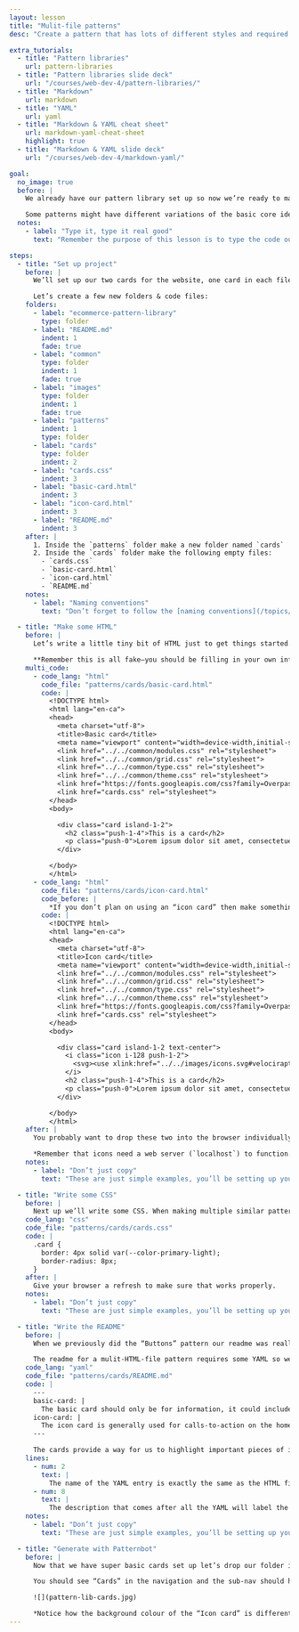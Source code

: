 ```yaml
---
layout: lesson
title: "Mulit-file patterns"
desc: "Create a pattern that has lots of different styles and required code using multiple HTML files."

extra_tutorials:
  - title: "Pattern libraries"
    url: pattern-libraries
  - title: "Pattern libraries slide deck"
    url: "/courses/web-dev-4/pattern-libraries/"
  - title: "Markdown"
    url: markdown
  - title: "YAML"
    url: yaml
  - title: "Markdown & YAML cheat sheet"
    url: markdown-yaml-cheat-sheet
    highlight: true
  - title: "Markdown & YAML slide deck"
    url: "/courses/web-dev-4/markdown-yaml/"

goal:
  no_image: true
  before: |
    We already have our pattern library set up so now we’re ready to make a new multi-file pattern.

    Some patterns might have different variations of the basic core idea: like different versions of cards as an example. They’re still thematically the same pattern but would benefit from being inside different HTML files.
  notes:
    - label: "Type it, type it real good"
      text: "Remember the purpose of this lesson is to type the code out yourself—build up that muscle memory in your fingers!"

steps:
  - title: "Set up project"
    before: |
      We’ll set up our two cards for the website, one card in each file, but they **will still share the same CSS**.

      Let’s create a few new folders & code files:
    folders:
      - label: "ecommerce-pattern-library"
        type: folder
      - label: "README.md"
        indent: 1
        fade: true
      - label: "common"
        type: folder
        indent: 1
        fade: true
      - label: "images"
        type: folder
        indent: 1
        fade: true
      - label: "patterns"
        indent: 1
        type: folder
      - label: "cards"
        type: folder
        indent: 2
      - label: "cards.css"
        indent: 3
      - label: "basic-card.html"
        indent: 3
      - label: "icon-card.html"
        indent: 3
      - label: "README.md"
        indent: 3
    after: |
      1. Inside the `patterns` folder make a new folder named `cards`
      2. Inside the `cards` folder make the following empty files:
        - `cards.css`
        - `basic-card.html`
        - `icon-card.html`
        - `README.md`
    notes:
      - label: "Naming conventions"
        text: "Don’t forget to follow the [naming conventions](/topics/naming-paths-cheat-sheet/#naming-conventions)."

  - title: "Make some HTML"
    before: |
      Let’s write a little tiny bit of HTML just to get things started.

      **Remember this is all fake—you should be filling in your own information, your own styles, everything.**
    multi_code:
      - code_lang: "html"
        code_file: "patterns/cards/basic-card.html"
        code: |
          <!DOCTYPE html>
          <html lang="en-ca">
          <head>
            <meta charset="utf-8">
            <title>Basic card</title>
            <meta name="viewport" content="width=device-width,initial-scale=1">
            <link href="../../common/modules.css" rel="stylesheet">
            <link href="../../common/grid.css" rel="stylesheet">
            <link href="../../common/type.css" rel="stylesheet">
            <link href="../../common/theme.css" rel="stylesheet">
            <link href="https://fonts.googleapis.com/css?family=Overpass:400,400i,700" rel="stylesheet">
            <link href="cards.css" rel="stylesheet">
          </head>
          <body>

            <div class="card island-1-2">
              <h2 class="push-1-4">This is a card</h2>
              <p class="push-0">Lorem ipsum dolor sit amet, consectetuer adipiscing elit.</p>
            </div>

          </body>
          </html>
      - code_lang: "html"
        code_file: "patterns/cards/icon-card.html"
        code_before: |
          *If you don’t plan on using an “icon card” then make something else up that’s appropriate for your website.*
        code: |
          <!DOCTYPE html>
          <html lang="en-ca">
          <head>
            <meta charset="utf-8">
            <title>Icon card</title>
            <meta name="viewport" content="width=device-width,initial-scale=1">
            <link href="../../common/modules.css" rel="stylesheet">
            <link href="../../common/grid.css" rel="stylesheet">
            <link href="../../common/type.css" rel="stylesheet">
            <link href="../../common/theme.css" rel="stylesheet">
            <link href="https://fonts.googleapis.com/css?family=Overpass:400,400i,700" rel="stylesheet">
            <link href="cards.css" rel="stylesheet">
          </head>
          <body>

            <div class="card island-1-2 text-center">
              <i class="icon i-128 push-1-2">
                <svg><use xlink:href="../../images/icons.svg#velociraptor" /></svg>
              </i>
              <h2 class="push-1-4">This is a card</h2>
              <p class="push-0">Lorem ipsum dolor sit amet, consectetuer adipiscing elit.</p>
            </div>

          </body>
          </html>
    after: |
      You probably want to drop these two into the browser individually to make sure they work.

      *Remember that icons need a web server (`localhost`) to function.*
    notes:
      - label: "Don’t just copy"
        text: "These are just simple examples, you’ll be setting up your own cards this week—likely completely replacing what we’ve done here."

  - title: "Write some CSS"
    before: |
      Next up we’ll write some CSS. When making multiple similar patterns I always like to keep the CSS together, that’s why there is only `cards.css` and not `basic-card.css` & `icon-card.css`
    code_lang: "css"
    code_file: "patterns/cards/cards.css"
    code: |
      .card {
        border: 4px solid var(--color-primary-light);
        border-radius: 8px;
      }
    after: |
      Give your browser a refresh to make sure that works properly.
    notes:
      - label: "Don’t just copy"
        text: "These are just simple examples, you’ll be setting up your own cards this week—likely completely replacing what we’ve done here."

  - title: "Write the README"
    before: |
      When we previously did the “Buttons” pattern our readme was really basic, there was only some Markdown and no YAML.

      The readme for a mulit-HTML-file pattern requires some YAML so we can individually describe each separate sub-pattern.
    code_lang: "yaml"
    code_file: "patterns/cards/README.md"
    code: |
      ---
      basic-card: |
        The basic card should only be for information, it could include a button, but is never a link itself.
      icon-card: |
        The icon card is generally used for calls-to-action on the homepage or highlights on inside pages.
      ---

      The cards provide a way for us to highlight important pieces of information & separate them from basic body content.
    lines:
      - num: 2
        text: |
          The name of the YAML entry is exactly the same as the HTML file, minus the `.html` extension.
      - num: 8
        text: |
          The description that comes after all the YAML will label the whole “Cards” section in the pattern library. While each individual YAML entry will describe each sub-pattern.
    notes:
      - label: "Don’t just copy"
        text: "These are just simple examples, you’ll be setting up your own cards this week—likely completely replacing what we’ve done here."

  - title: "Generate with Patternbot"
    before: |
      Now that we have super basic cards set up let’s drop our folder into Patternbot and generate the whole pattern library.

      You should see “Cards” in the navigation and the sub-nav should have both the “Basic card” and the “Icon card”.

      ![](pattern-lib-cards.jpg)

      *Notice how the background colour of the “Icon card” is different—we can configure each different pattern separately to help them fit your brand. Ask the teacher for different options.*
---
```

